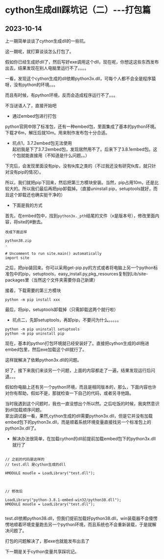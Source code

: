 # cython生成dll踩坑记（二）---打包篇

## 2023-10-14

上一期简单谈谈了cython生成dll的一些坑。  

这一期呢，就打算谈谈怎么打包了。   

假如你已经生成好dll了，然后写好exe调用这个dll，现在呢，你想这这些东西发布出去，结果发现在别人电脑里运行不了。。。。   

一看，发现这个cython生成的dll依赖python3x.dll，可每个人都不会全是程序猿呀，没有python的环境。。。

而且有时候，有python环境，反而会造成程序运行不了。。。  

不当谜语人了，直接开始吧   

* 通过embed包进行打包

python官网中除了标准包，还有一种embed包，里面集成了基本的python环境。下载才6m，解压后就10m。用来制作发布包十分合适。

* 坑点1，3.7.2embed包无法使用   
起初我是下了3.7.2embed包，发现居然用不了。后来下了3.8.1embed包。这个包就能直接用（不知道是什么问题。。）

下完后，会发现里面没有pip，没有tk库之类的（不过我还没有研究tk库，就只针对没有pip的情况）。   

所以，我们就把pip下回来，然后把第三方模块安装。当然，pip占用10m，还是比较大的。所以我们最后再把pip卸载掉。（直接uninstall pip，setuptools就好，而且这个卸载还也确实挺干净的）   

* 下面是我的方式  

首先，在embed包中，找到`python3x._pth`结尾的文件（x是版本号），修改里面内容，将site的#删去。

```
改成下面这样

python38.zip
.

# Uncomment to run site.main() automatically
import site
```  

之后，把pip装回来。你可以采用get-pip.py的方式或者将电脑上另一个python标准包中的pip，setuptools，easy_install.py,pkg_resources复制到Lib/site-packages里（当然这个文件夹需要你自己新建）

接着，下载需要的第三方模块
```
python -m pip install xxx
```

最后，将pip，setuptools卸载掉（只需卸载这两个就行啦）   

* 坑点二，先卸setuptools，再卸pip，不要问为什么。。。。。
~~~
python -m pip uninstall setuptools
python -m pip uninstall pip
~~~  

现在，基本的python打包环境就已经安装好了。直接把cython生成的dll拖进embed包里，然后exe加载这个dll就行了。     

这样就解决了依赖python3x.dll的问题。    


好了，接下来我们来谈另一个问题，上面的内容都走了一遍，结果发现运行后闪退。。。   

假如你电脑上还有另一个python环境，而且是相同版本的，那么，下面内容也许对你有帮助，假如不是，那就检查一下自己的代码，或者另寻他路。  

当时我遇到这个问题时，我也一直没想出个所以然。之后吃饭的时候，我突然意识到dll加载顺序问题。    
拿出调试器一看，果然,cython生成的dll需要python3x.dll，但是它并没有加载embed包下的python3x.dll，而是顺着系统环境变量直接找另一个标准包上的python3x.dll了。   
* 解决办法很简单，在加载cython的dll前提前加载embed包下的python3x.dll就行了   

~~~
    
// 之前的代码是这样的
// test.dll 是cython生成的dll
    
HMODULE moudle = LoadLibrary("test.dll");
 
~~~

~~~
 
// 修改后
 
LoadLibrary("python-3.8.1-embed-win32/python38.dll");
HMODULE moudle = LoadLibrary("test.dll");
 
~~~
 
test.dll依赖python38.dll，但我们提前加载好python38.dll，win装载器不会傻愣愣地顺着环境变量跑去另一个python环境，而且系统也不会重新装载，于是就解决问题了。   

打包的问题解决了，那exe也就能发布出去了    

下一期是关于cython变量共享踩坑记。


